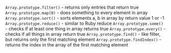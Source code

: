 `Array.prototype.filter()` - returns only entries that return true
`Array.prototype.map(0)` - does something to every element in array
`Array.prototype.sort()` - sorts elements a, b in array by return value 1 or -1
`Array.prototype.reduce()` - similar to Ruby reduce
`Array.prototype.some()` - checks if at least one thing in array returns true
`Array.prototype.every()` - checks if all things in array return true
`Array.prototype.find()` - like filter, but returns only the first matching element
`Array.prototype.findIndex()` - returns the index in the array of the first matching element
